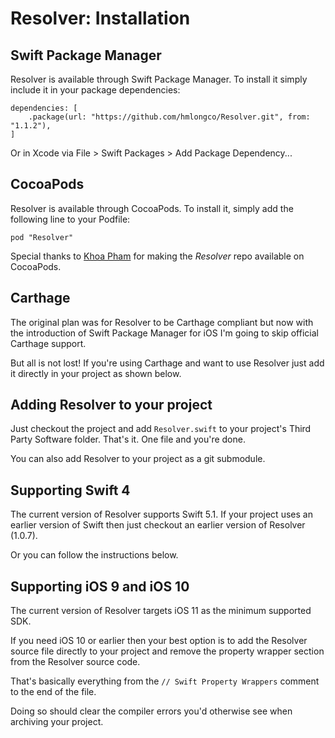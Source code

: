 #  Resolver: Installation

## Swift Package Manager

Resolver is available through Swift Package Manager. To install it simply include it in your package dependencies:

```
dependencies: [
    .package(url: "https://github.com/hmlongco/Resolver.git", from: "1.1.2"),
]
```

Or in Xcode via File > Swift Packages > Add Package Dependency...

## CocoaPods

Resolver is available through CocoaPods. To install it, simply add the following line to your Podfile:

```
pod "Resolver"
```

Special thanks to [Khoa Pham](https://github.com/onmyway133) for making the *Resolver* repo available on CocoaPods.

## Carthage

The original plan was for Resolver to be Carthage compliant but now with the introduction of Swift Package Manager for iOS I'm going to skip official Carthage support. 

But all is not lost! If you're using Carthage and want to use Resolver just add it directly in your project as shown below.

## Adding Resolver to your project

Just checkout the project and add `Resolver.swift` to your project's Third Party Software folder. That's it. One file and you're done.

You can also add Resolver to your project as a git submodule.

## Supporting Swift 4

The current version of Resolver supports Swift 5.1. If your project uses an earlier version of Swift then just checkout an earlier version of Resolver (1.0.7).

Or you can follow the instructions below.

## Supporting iOS 9 and iOS 10

The current version of Resolver targets iOS 11 as the minimum supported SDK. 

If you need iOS 10 or earlier then your best option is to add the Resolver source file directly to your project and remove the property wrapper section from the Resolver source code.  

That's basically everything from the `// Swift Property Wrappers` comment to the end of the file.

Doing so should clear the compiler errors you'd otherwise see when archiving your project.
